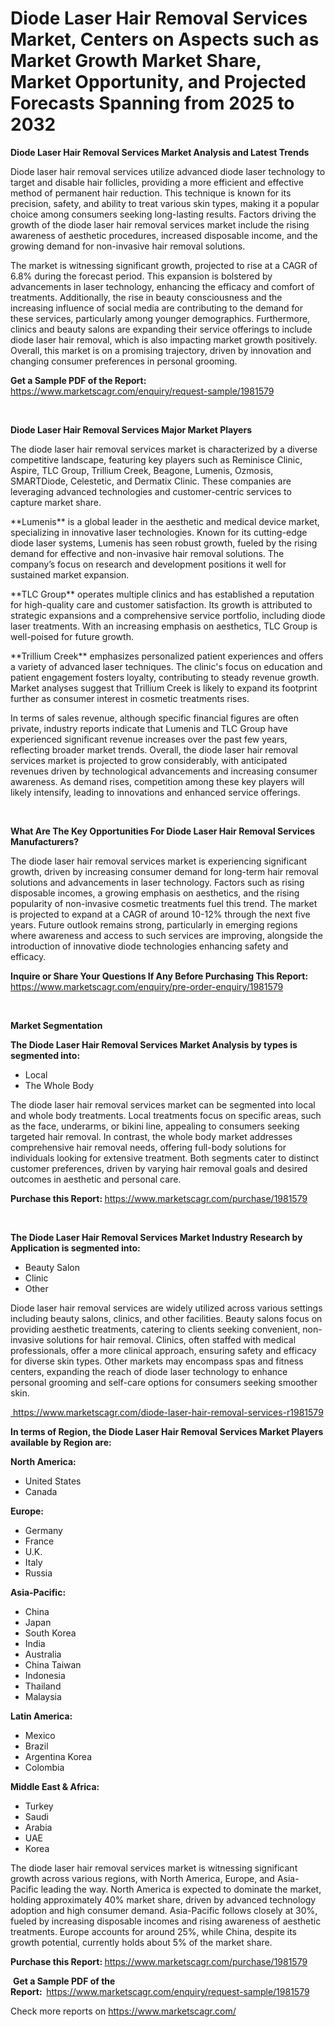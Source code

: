 <p><h1>Diode Laser Hair Removal Services Market, Centers on Aspects such as Market Growth Market Share, Market Opportunity, and Projected Forecasts Spanning from 2025 to 2032</h1></p><p><strong>Diode Laser Hair Removal Services Market Analysis and Latest Trends</strong></p>
<p><p>Diode laser hair removal services utilize advanced diode laser technology to target and disable hair follicles, providing a more efficient and effective method of permanent hair reduction. This technique is known for its precision, safety, and ability to treat various skin types, making it a popular choice among consumers seeking long-lasting results. Factors driving the growth of the diode laser hair removal services market include the rising awareness of aesthetic procedures, increased disposable income, and the growing demand for non-invasive hair removal solutions.</p><p>The market is witnessing significant growth, projected to rise at a CAGR of 6.8% during the forecast period. This expansion is bolstered by advancements in laser technology, enhancing the efficacy and comfort of treatments. Additionally, the rise in beauty consciousness and the increasing influence of social media are contributing to the demand for these services, particularly among younger demographics. Furthermore, clinics and beauty salons are expanding their service offerings to include diode laser hair removal, which is also impacting market growth positively. Overall, this market is on a promising trajectory, driven by innovation and changing consumer preferences in personal grooming.</p></p>
<p><strong>Get a Sample PDF of the Report:&nbsp;</strong> <a href="https://www.marketscagr.com/enquiry/request-sample/1981579?utm_campaign=2866&utm_medium=2&utm_source=Github&utm_content=ia&utm_term=11032025&utm_id=diode-laser-hair-removal-services">https://www.marketscagr.com/enquiry/request-sample/1981579</a></p>
<p>&nbsp;</p>
<p><strong>Diode Laser Hair Removal Services Major Market Players</strong></p>
<p><p>The diode laser hair removal services market is characterized by a diverse competitive landscape, featuring key players such as Reminisce Clinic, Aspire, TLC Group, Trillium Creek, Beagone, Lumenis, Ozmosis, SMARTDiode, Celestetic, and Dermatix Clinic. These companies are leveraging advanced technologies and customer-centric services to capture market share.</p><p>**Lumenis** is a global leader in the aesthetic and medical device market, specializing in innovative laser technologies. Known for its cutting-edge diode laser systems, Lumenis has seen robust growth, fueled by the rising demand for effective and non-invasive hair removal solutions. The company’s focus on research and development positions it well for sustained market expansion.</p><p>**TLC Group** operates multiple clinics and has established a reputation for high-quality care and customer satisfaction. Its growth is attributed to strategic expansions and a comprehensive service portfolio, including diode laser treatments. With an increasing emphasis on aesthetics, TLC Group is well-poised for future growth.</p><p>**Trillium Creek** emphasizes personalized patient experiences and offers a variety of advanced laser techniques. The clinic's focus on education and patient engagement fosters loyalty, contributing to steady revenue growth. Market analyses suggest that Trillium Creek is likely to expand its footprint further as consumer interest in cosmetic treatments rises.</p><p>In terms of sales revenue, although specific financial figures are often private, industry reports indicate that Lumenis and TLC Group have experienced significant revenue increases over the past few years, reflecting broader market trends. Overall, the diode laser hair removal services market is projected to grow considerably, with anticipated revenues driven by technological advancements and increasing consumer awareness. As demand rises, competition among these key players will likely intensify, leading to innovations and enhanced service offerings.</p></p>
<p>&nbsp;</p>
<p><strong>What Are The Key Opportunities For Diode Laser Hair Removal Services Manufacturers?</strong></p>
<p><p>The diode laser hair removal services market is experiencing significant growth, driven by increasing consumer demand for long-term hair removal solutions and advancements in laser technology. Factors such as rising disposable incomes, a growing emphasis on aesthetics, and the rising popularity of non-invasive cosmetic treatments fuel this trend. The market is projected to expand at a CAGR of around 10-12% through the next five years. Future outlook remains strong, particularly in emerging regions where awareness and access to such services are improving, alongside the introduction of innovative diode technologies enhancing safety and efficacy.</p></p>
<p><strong>Inquire or Share Your Questions If Any Before Purchasing This Report:</strong> <a href="https://www.marketscagr.com/enquiry/pre-order-enquiry/1981579?utm_campaign=2866&utm_medium=2&utm_source=Github&utm_content=ia&utm_term=11032025&utm_id=diode-laser-hair-removal-services">https://www.marketscagr.com/enquiry/pre-order-enquiry/1981579</a></p>
<p>&nbsp;</p>
<p><strong>Market Segmentation</strong></p>
<p><strong>The Diode Laser Hair Removal Services Market Analysis by types is segmented into:</strong></p>
<p><ul><li>Local</li><li>The Whole Body</li></ul></p>
<p><p>The diode laser hair removal services market can be segmented into local and whole body treatments. Local treatments focus on specific areas, such as the face, underarms, or bikini line, appealing to consumers seeking targeted hair removal. In contrast, the whole body market addresses comprehensive hair removal needs, offering full-body solutions for individuals looking for extensive treatment. Both segments cater to distinct customer preferences, driven by varying hair removal goals and desired outcomes in aesthetic and personal care.</p></p>
<p><strong>Purchase this Report:&nbsp;</strong><a href="https://www.marketscagr.com/purchase/1981579?utm_campaign=2866&utm_medium=2&utm_source=Github&utm_content=ia&utm_term=11032025&utm_id=diode-laser-hair-removal-services">https://www.marketscagr.com/purchase/1981579</a></p>
<p>&nbsp;</p>
<p><strong>The Diode Laser Hair Removal Services Market Industry Research by Application is segmented into:</strong></p>
<p><ul><li>Beauty Salon</li><li>Clinic</li><li>Other</li></ul></p>
<p><p>Diode laser hair removal services are widely utilized across various settings including beauty salons, clinics, and other facilities. Beauty salons focus on providing aesthetic treatments, catering to clients seeking convenient, non-invasive solutions for hair removal. Clinics, often staffed with medical professionals, offer a more clinical approach, ensuring safety and efficacy for diverse skin types. Other markets may encompass spas and fitness centers, expanding the reach of diode laser technology to enhance personal grooming and self-care options for consumers seeking smoother skin.</p></p>
<p><a href="https://www.marketscagr.com/diode-laser-hair-removal-services-r1981579?utm_campaign=2866&utm_medium=2&utm_source=Github&utm_content=ia&utm_term=11032025&utm_id=diode-laser-hair-removal-services">&nbsp;https://www.marketscagr.com/diode-laser-hair-removal-services-r1981579</a></p>
<p><strong>In terms of Region, the Diode Laser Hair Removal Services Market Players available by Region are:</strong></p>
<p>
    <p> <strong> North America: </strong>
        <ul>
            <li>United States</li>
            <li>Canada</li>
        </ul>
        </p> 
    <p> <strong> Europe: </strong>
        <ul>
            <li>Germany</li>
            <li>France</li>
            <li>U.K.</li>
            <li>Italy</li>
            <li>Russia</li>
        </ul>
        </p> 
    <p> <strong> Asia-Pacific: </strong>
        <ul>
            <li>China</li>
            <li>Japan</li>
            <li>South Korea</li>
            <li>India</li>
            <li>Australia</li>
            <li>China Taiwan</li>
            <li>Indonesia</li>
            <li>Thailand</li>
            <li>Malaysia</li>
        </ul>
        </p> 
    <p> <strong> Latin America: </strong>
        <ul>
            <li>Mexico</li>
            <li>Brazil</li>
            <li>Argentina Korea</li>
            <li>Colombia</li>
        </ul>
        </p> 
    <p> <strong> Middle East & Africa: </strong>
        <ul>
            <li>Turkey</li>
            <li>Saudi</li>
            <li>Arabia</li>
            <li>UAE</li>
            <li>Korea</li>
        </ul>
    </p>
    </p>
<p><p>The diode laser hair removal services market is witnessing significant growth across various regions, with North America, Europe, and Asia-Pacific leading the way. North America is expected to dominate the market, holding approximately 40% market share, driven by advanced technology adoption and high consumer demand. Asia-Pacific follows closely at 30%, fueled by increasing disposable incomes and rising awareness of aesthetic treatments. Europe accounts for around 25%, while China, despite its growth potential, currently holds about 5% of the market share.</p></p>
<p><strong>Purchase this Report: </strong><a href="https://www.marketscagr.com/purchase/1981579?utm_campaign=2866&utm_medium=2&utm_source=Github&utm_content=ia&utm_term=11032025&utm_id=diode-laser-hair-removal-services">https://www.marketscagr.com/purchase/1981579</a></p>
<p>&nbsp;<strong>Get a Sample PDF of the Report:&nbsp;&nbsp;</strong><a href="https://www.marketscagr.com/enquiry/request-sample/1981579?utm_campaign=2866&utm_medium=2&utm_source=Github&utm_content=ia&utm_term=11032025&utm_id=diode-laser-hair-removal-services">https://www.marketscagr.com/enquiry/request-sample/1981579</a></p>
<p><strong></strong></p>
<p>Check more reports on <a href="https://www.marketscagr.com/?utm_campaign=2866&utm_medium=2&utm_source=Github&utm_content=ia&utm_term=11032025&utm_id=diode-laser-hair-removal-services">https://www.marketscagr.com/</a></p>
